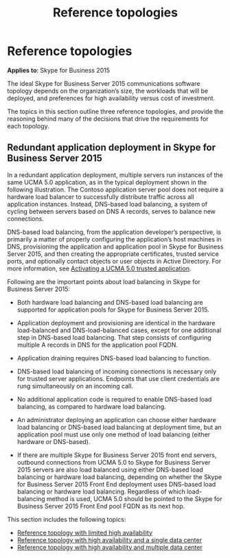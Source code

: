 ﻿---
title: Reference topologies
description: An overview of reference topologies for Skype for Business 2015.
TOCTitle: Reference topologies
ms:assetid: db9cfb90-90dd-4319-b98f-7cc47f2f1d82
ms:mtpsurl: https://msdn.microsoft.com/library/Dn465966(v=office.16)
ms:contentKeyID: 65239885
ms.date: 07/27/2015
mtps_version: v=office.16
---

# Reference topologies

**Applies to**: Skype for Business 2015

The ideal Skype for Business Server 2015 communications software topology depends on the organization’s size, the workloads that will be deployed, and preferences for high availability versus cost of investment.

The topics in this section outline three reference topologies, and provide the reasoning behind many of the decisions that drive the requirements for each topology.

## Redundant application deployment in Skype for Business Server 2015

In a redundant application deployment, multiple servers run instances of the same UCMA 5.0 application, as in the typical deployment shown in the following illustration. The Contoso application server pool does not require a hardware load balancer to successfully distribute traffic across all application instances. Instead, DNS-based load balancing, a system of cycling between servers based on DNS A records, serves to balance new connections.

DNS-based load balancing, from the application developer’s perspective, is primarily a matter of properly configuring the application’s host machines in DNS, provisioning the application and application pool in Skype for Business Server 2015, and then creating the appropriate certificates, trusted service ports, and optionally contact objects or user objects in Active Directory. For more information, see [Activating a UCMA 5.0 trusted application](activating-a-ucma-5-0-trusted-application.md).

Following are the important points about load balancing in Skype for Business Server 2015:

- Both hardware load balancing and DNS-based load balancing are supported for application pools for Skype for Business Server 2015.

- Application deployment and provisioning are identical in the hardware load-balanced and DNS-load-balanced cases, except for one additional step in DNS-based load balancing. That step consists of configuring multiple A records in DNS for the application pool FQDN.

- Application draining requires DNS-based load balancing to function.

- DNS-based load balancing of incoming connections is necessary only for trusted server applications. Endpoints that use client credentials are rung simultaneously on an incoming call.

- No additional application code is required to enable DNS-based load balancing, as compared to hardware load balancing.

- An administrator deploying an application can choose either hardware load balancing or DNS-based load balancing at deployment time, but an application pool must use only one method of load balancing (either hardware or DNS-based).

- If there are multiple Skype for Business Server 2015 front end servers, outbound connections from UCMA 5.0 to Skype for Business Server 2015 servers are also load balanced using either DNS-based load balancing or hardware load balancing, depending on whether the Skype for Business Server 2015 Front End deployment uses DNS-based load balancing or hardware load balancing. Regardless of which load-balancing method is used, UCMA 5.0 should be pointed to the Skype for Business Server 2015 Front End pool FQDN as its next hop.

This section includes the following topics:

- [Reference topology with limited high availability](reference-topology-with-limited-high-availability.md)
- [Reference topology with high availability and a single data center](reference-topology-with-high-availability-and-a-single-data-center.md)
- [Reference topology with high availability and multiple data center](reference-topology-with-high-availability-and-multiple-data-center.md)

